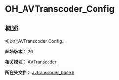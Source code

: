 # OH_AVTranscoder_Config

## 概述

初始化AVTranscoder_Config。

**起始版本：** 20

**相关模块：** [AVTranscoder](capi-avtranscoder.md)

**所在头文件：** [avtranscoder_base.h](capi-avtranscoder-base-h.md)

